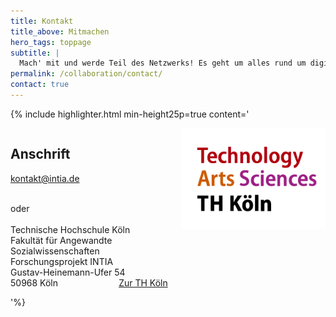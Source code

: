 ```yaml
---
title: Kontakt
title_above: Mitmachen
hero_tags: toppage
subtitle: |
  Mach' mit und werde Teil des Netzwerks! Es geht um alles rund um digitale technische Alltagshilfen. Schon dabei sind: das INTIA-Projektteam, der Fachbeirat des Projekts und seine Praxispartner. Alle verbindet der Wunsch, sich untereinander und mit Fachkräften der Sozialen Arbeit und den beteiligten Wissenschaftler:innen auszutauschen und ein Netzwerk zu bilden.
permalink: /collaboration/contact/
contact: true
---
```


{% include highlighter.html min-height25p=true content='

<div class="columns">
<div class="column">

## Anschrift

[kontakt@intia.de](mailto:kontakt@intia.de)

<br>
oder
<br>
<br>
Technische Hochschule Köln
<br>
Fakultät für Angewandte Sozialwissenschaften
<br>
Forschungsprojekt INTIA
<br>
Gustav-Heinemann-Ufer 54
<br>
50968 Köln
<a href="https://www.th-koeln.de/" class="button is-rounded is-dark" style="float: right">
<span class="icon is-small">
<i class="fas fa-external-link-alt fa-xs"></i>
</span>
<span>Zur TH Köln</span>
</a>
</div>
<div class="column">
<img src="/assets/img/logos/TH_Single.png">
</div>
</div>

'%}
